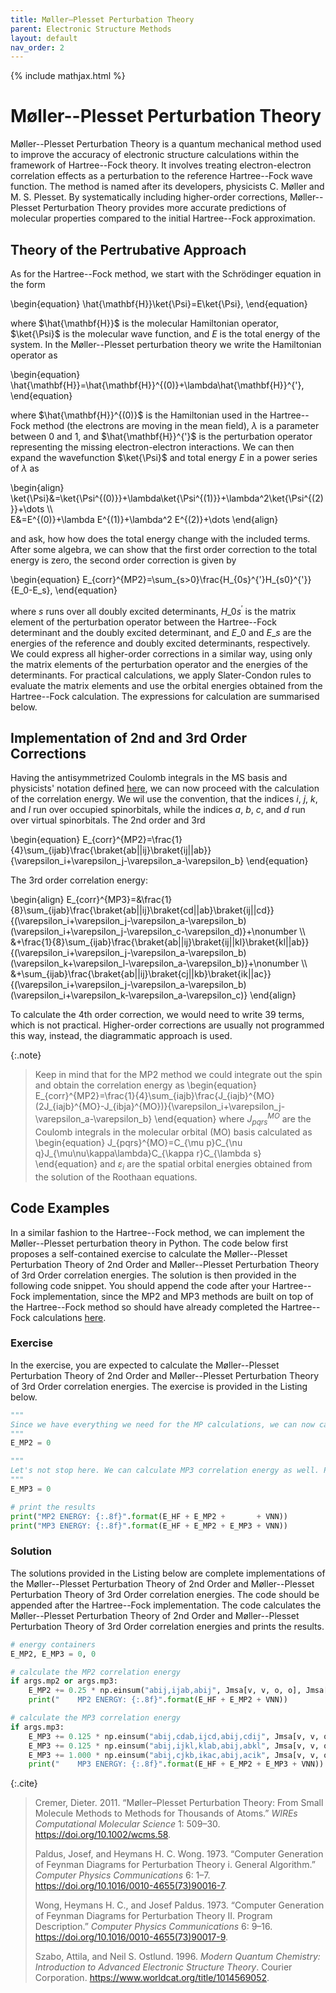 ```yaml
---
title: Møller–Plesset Perturbation Theory
parent: Electronic Structure Methods
layout: default
nav_order: 2
---
```

{% include mathjax.html %}

# Møller--Plesset Perturbation Theory

Møller--Plesset Perturbation Theory is a quantum mechanical method used to improve the accuracy of electronic structure calculations within the framework of Hartree--Fock theory. It involves treating electron-electron correlation effects as a perturbation to the reference Hartree--Fock wave function. The method is named after its developers, physicists C. Møller and M. S. Plesset. By systematically including higher-order corrections, Møller--Plesset Perturbation Theory provides more accurate predictions of molecular properties compared to the initial Hartree--Fock approximation.

## Theory of the Pertrubative Approach

As for the Hartree--Fock method, we start with the Schrödinger equation in the form

\begin{equation}
\hat{\mathbf{H}}\ket{\Psi}=E\ket{\Psi},
\end{equation}

where $\hat{\mathbf{H}}$ is the molecular Hamiltonian operator, $\ket{\Psi}$ is the molecular wave function, and $E$ is the total energy of the system. In the Møller--Plesset perturbation theory we write the Hamiltonian operator as

\begin{equation}
\hat{\mathbf{H}}=\hat{\mathbf{H}}^{(0)}+\lambda\hat{\mathbf{H}}^{'},
\end{equation}

where $\hat{\mathbf{H}}^{(0)}$ is the Hamiltonian used in the Hartree--Fock method (the electrons are moving in the mean field), $\lambda$ is a parameter between 0 and 1, and $\hat{\mathbf{H}}^{'}$ is the perturbation operator representing the missing electron-electron interactions. We can then expand the wavefunction $\ket{\Psi}$ and total energy $E$ in a power series of $\lambda$ as

\begin{align}
\ket{\Psi}&=\ket{\Psi^{(0)}}+\lambda\ket{\Psi^{(1)}}+\lambda^2\ket{\Psi^{(2)}}+\dots \\\\\
E&=E^{(0)}+\lambda E^{(1)}+\lambda^2 E^{(2)}+\dots
\end{align}

and ask, how how does the total energy change with the included terms. After some algebra, we can show that the first order correction to the total energy is zero, the second order correction is given by

\begin{equation}
E_{corr}^{MP2}=\sum\_{s>0}\frac{H\_{0s}^{'}H\_{s0}^{'}}{E\_0-E\_s},
\end{equation}

where $s$ runs over all doubly excited determinants, $H\_{0s}^{'}$ is the matrix element of the perturbation operator between the Hartree--Fock determinant and the doubly excited determinant, and $E\_0$ and $E\_s$ are the energies of the reference and doubly excited determinants, respectively.<!--\cite{10.1002/wcms.58,1014569052}--> We could express all higher-order corrections in a similar way, using only the matrix elements of the perturbation operator and the energies of the determinants. For practical calculations, we apply Slater-Condon rules to evaluate the matrix elements and use the orbital energies obtained from the Hartree--Fock calculation. The expressions for calculation are summarised below.

## Implementation of 2nd and 3rd Order Corrections

Having the antisymmetrized Coulomb integrals in the MS basis and physicists' notation defined [here](hartreefockmethod.html#the-integral-transforms), we can now proceed with the calculation of the correlation energy. We wil use the convention, that the indices $i$, $j$, $k$, and $l$ run over occupied spinorbitals, while the indices $a$, $b$, $c$, and $d$ run over virtual spinorbitals. The 2nd order and 3rd

\begin{equation}
E_{corr}^{MP2}=\frac{1}{4}\sum_{ijab}\frac{\braket{ab||ij}\braket{ij||ab}}{\varepsilon_i+\varepsilon_j-\varepsilon_a-\varepsilon_b}
\end{equation}

The 3rd order correlation energy:

\begin{align}
E_{corr}^{MP3}=&\frac{1}{8}\sum_{ijab}\frac{\braket{ab||ij}\braket{cd||ab}\braket{ij||cd}}{(\varepsilon_i+\varepsilon_j-\varepsilon_a-\varepsilon_b)(\varepsilon_i+\varepsilon_j-\varepsilon_c-\varepsilon_d)}+\nonumber \\\\\
&+\frac{1}{8}\sum_{ijab}\frac{\braket{ab||ij}\braket{ij||kl}\braket{kl||ab}}{(\varepsilon_i+\varepsilon_j-\varepsilon_a-\varepsilon_b)(\varepsilon_k+\varepsilon_l-\varepsilon_a-\varepsilon_b)}+\nonumber \\\\\
&+\sum_{ijab}\frac{\braket{ab||ij}\braket{cj||kb}\braket{ik||ac}}{(\varepsilon_i+\varepsilon_j-\varepsilon_a-\varepsilon_b)(\varepsilon_i+\varepsilon_k-\varepsilon_a-\varepsilon_c)}
\end{align}

To calculate the 4th order correction, we would need to write 39 terms, which is not practical. Higher-order corrections are usually not programmed this way, instead, the diagrammatic approach is used.<!--\cite{1014569052,10.1016/0010-4655!73!90016-7,10.1016/0010-4655!73!90017-9}-->

{:.note}
> Keep in mind that for the MP2 method we could integrate out the spin and obtain the correlation energy as
> \begin{equation}
> E_{corr}^{MP2}=\frac{1}{4}\sum_{iajb}\frac{J_{iajb}^{MO}(2J_{iajb}^{MO}-J_{ibja}^{MO})}{\varepsilon_i+\varepsilon_j-\varepsilon_a-\varepsilon_b}
> \end{equation}
> where $J_{pqrs}^{MO}$ are the Coulomb integrals in the molecular orbital (MO) basis calculated as
> \begin{equation}
> J_{pqrs}^{MO}=C_{\mu p}C_{\nu q}J_{\mu\nu\kappa\lambda}C_{\kappa r}C_{\lambda s}
> \end{equation}
> and $\varepsilon_i$ are the spatial orbital energies obtained from the solution of the Roothaan equations.

## Code Examples

In a similar fashion to the Hartree--Fock method, we can implement the Møller--Plesset perturbation theory in Python. The code below first proposes a self-contained exercise to calculate the Møller--Plesset Perturbation Theory of 2nd Order and Møller--Plesset Perturbation Theory of 3rd Order correlation energies. The solution is then provided in the following code snippet. You should append the code after your Hartree--Fock implementation, since the MP2 and MP3 methods are built on top of the Hartree--Fock method so should have already completed the Hartree--Fock calculations [here](hartreefockmethod.html#code-examples).

### Exercise

In the exercise, you are expected to calculate the Møller--Plesset Perturbation Theory of 2nd Order and Møller--Plesset Perturbation Theory of 3rd Order correlation energies. The exercise is provided in the Listing <!--\ref{code:mp_exercise}--> below.

<!--{id=code:mp_exercise caption="Møller--Plesset Perturbation Theory of 2nd Order and Møller--Plesset Perturbation Theory of 3rd Order exercise code."}-->
```python
"""
Since we have everything we need for the MP calculations, we can now calculate the MP2 correlation energy. The result should be stored in the "E_MP2" variable.
"""
E_MP2 = 0

"""
Let's not stop here. We can calculate MP3 correlation energy as well. Please calculate it and store it in the "E_MP3" variable.
"""
E_MP3 = 0

# print the results
print("MP2 ENERGY: {:.8f}".format(E_HF + E_MP2 +       + VNN))
print("MP3 ENERGY: {:.8f}".format(E_HF + E_MP2 + E_MP3 + VNN))
```

### Solution

The solutions provided in the Listing <!--\ref{code:mp_solution}--> below are complete implementations of the Møller--Plesset Perturbation Theory of 2nd Order and Møller--Plesset Perturbation Theory of 3rd Order correlation energies. The code should be appended after the Hartree--Fock implementation. The code calculates the Møller--Plesset Perturbation Theory of 2nd Order and Møller--Plesset Perturbation Theory of 3rd Order correlation energies and prints the results.

<!--{id=code:mp_solution caption="Møller--Plesset Perturbation Theory of 2nd Order and Møller--Plesset Perturbation Theory of 3rd Order exercise code solution."}-->
```python
# energy containers
E_MP2, E_MP3 = 0, 0

# calculate the MP2 correlation energy
if args.mp2 or args.mp3:
    E_MP2 += 0.25 * np.einsum("abij,ijab,abij", Jmsa[v, v, o, o], Jmsa[o, o, v, v], Emsd, optimize=True)
    print("    MP2 ENERGY: {:.8f}".format(E_HF + E_MP2 + VNN))

# calculate the MP3 correlation energy
if args.mp3:
    E_MP3 += 0.125 * np.einsum("abij,cdab,ijcd,abij,cdij", Jmsa[v, v, o, o], Jmsa[v, v, v, v], Jmsa[o, o, v, v], Emsd, Emsd, optimize=True)
    E_MP3 += 0.125 * np.einsum("abij,ijkl,klab,abij,abkl", Jmsa[v, v, o, o], Jmsa[o, o, o, o], Jmsa[o, o, v, v], Emsd, Emsd, optimize=True)
    E_MP3 += 1.000 * np.einsum("abij,cjkb,ikac,abij,acik", Jmsa[v, v, o, o], Jmsa[v, o, o, v], Jmsa[o, o, v, v], Emsd, Emsd, optimize=True)
    print("    MP3 ENERGY: {:.8f}".format(E_HF + E_MP2 + E_MP3 + VNN))
```

{:.cite}
> Cremer, Dieter. 2011. “Møller–Plesset Perturbation Theory: From Small Molecule Methods to Methods for Thousands of Atoms.” *WIREs Computational Molecular Science* 1: 509–30. <https://doi.org/10.1002/wcms.58>.
>
> Paldus, Josef, and Heymans H. C. Wong. 1973. “Computer Generation of Feynman Diagrams for Perturbation Theory i. General Algorithm.” *Computer Physics Communications* 6: 1–7. <https://doi.org/10.1016/0010-4655(73)90016-7>.
>
> Wong, Heymans H. C., and Josef Paldus. 1973. “Computer Generation of Feynman Diagrams for Perturbation Theory II. Program Description.” *Computer Physics Communications* 6: 9–16. <https://doi.org/10.1016/0010-4655(73)90017-9>.
>
> Szabo, Attila, and Neil S. Ostlund. 1996. *Modern Quantum Chemistry: Introduction to Advanced Electronic Structure Theory*. Courier Corporation. <https://www.worldcat.org/title/1014569052>.
>
